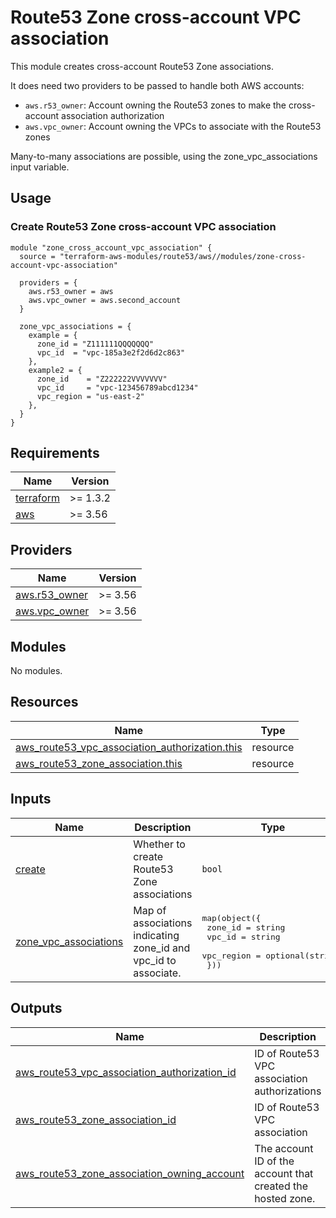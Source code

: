 # Route53 Zone cross-account VPC association

This module creates cross-account Route53 Zone associations.

It does need two providers to be passed to handle both AWS accounts:
- `aws.r53_owner`: Account owning the Route53 zones to make the cross-account association authorization
- `aws.vpc_owner`: Account owning the VPCs to associate with the Route53 zones

Many-to-many associations are possible, using the zone_vpc_associations input variable.

## Usage

### Create Route53 Zone cross-account VPC association

```hcl
module "zone_cross_account_vpc_association" {
  source = "terraform-aws-modules/route53/aws//modules/zone-cross-account-vpc-association"

  providers = {
    aws.r53_owner = aws
    aws.vpc_owner = aws.second_account
  }

  zone_vpc_associations = {
    example = {
      zone_id = "Z111111QQQQQQQ"
      vpc_id  = "vpc-185a3e2f2d6d2c863"
    },
    example2 = {
      zone_id    = "Z222222VVVVVVV"
      vpc_id     = "vpc-123456789abcd1234"
      vpc_region = "us-east-2"
    },
  }
}
```

<!-- BEGIN_TF_DOCS -->
## Requirements

| Name | Version |
|------|---------|
| <a name="requirement_terraform"></a> [terraform](#requirement\_terraform) | >= 1.3.2 |
| <a name="requirement_aws"></a> [aws](#requirement\_aws) | >= 3.56 |

## Providers

| Name | Version |
|------|---------|
| <a name="provider_aws.r53_owner"></a> [aws.r53\_owner](#provider\_aws.r53\_owner) | >= 3.56 |
| <a name="provider_aws.vpc_owner"></a> [aws.vpc\_owner](#provider\_aws.vpc\_owner) | >= 3.56 |

## Modules

No modules.

## Resources

| Name | Type |
|------|------|
| [aws_route53_vpc_association_authorization.this](https://registry.terraform.io/providers/hashicorp/aws/latest/docs/resources/route53_vpc_association_authorization) | resource |
| [aws_route53_zone_association.this](https://registry.terraform.io/providers/hashicorp/aws/latest/docs/resources/route53_zone_association) | resource |

## Inputs

| Name | Description | Type | Default | Required |
|------|-------------|------|---------|:--------:|
| <a name="input_create"></a> [create](#input\_create) | Whether to create Route53 Zone associations | `bool` | `true` | no |
| <a name="input_zone_vpc_associations"></a> [zone\_vpc\_associations](#input\_zone\_vpc\_associations) | Map of associations indicating zone\_id and vpc\_id to associate. | <pre>map(object({<br>    zone_id    = string<br>    vpc_id     = string<br>    vpc_region = optional(string)<br>  }))</pre> | `{}` | no |

## Outputs

| Name | Description |
|------|-------------|
| <a name="output_aws_route53_vpc_association_authorization_id"></a> [aws\_route53\_vpc\_association\_authorization\_id](#output\_aws\_route53\_vpc\_association\_authorization\_id) | ID of Route53 VPC association authorizations |
| <a name="output_aws_route53_zone_association_id"></a> [aws\_route53\_zone\_association\_id](#output\_aws\_route53\_zone\_association\_id) | ID of Route53 VPC association |
| <a name="output_aws_route53_zone_association_owning_account"></a> [aws\_route53\_zone\_association\_owning\_account](#output\_aws\_route53\_zone\_association\_owning\_account) | The account ID of the account that created the hosted zone. |
<!-- END_TF_DOCS -->
